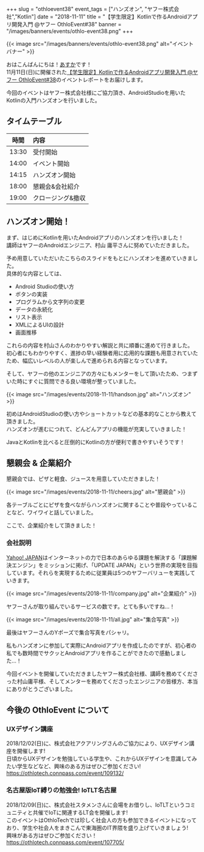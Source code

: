 +++
slug = "othloevent38"
event_tags = ["ハンズオン", "ヤフー株式会社","Kotlin"]
date = "2018-11-11"
title = "【学生限定】Kotlinで作るAndroidアプリ開発入門 @ヤフー OthloEvent#38"
banner = "/images/banners/events/othlo-event38.png"
+++

{{< image src="/images/banners/events/othlo-event38.png" alt="イベントバナー" >}}

おはこんばんにちは！[あすか](https://twitter.com/AsukaOkochi)です！  
11月11日(日)に開催された[【学生限定】Kotlinで作るAndroidアプリ開発入門 @ヤフー OthloEvent#38](https://othlotech.connpass.com/event/96786/)のイベントレポートをお届けします。

今回のイベントはヤフー株式会社様にご協力頂き、AndroidStudioを用いたKotlinの入門ハンズオンを行いました。

## タイムテーブル
時間|内容
|:-----:|:-----|
|13:30|受付開始|
|14:00|イベント開始|
|14:15|ハンズオン開始|
|18:00|懇親会&会社紹介|
|19:00|クロージング&撤収|

## ハンズオン開始！
まず、はじめにKotlinを用いたAndroidアプリのハンズオンを行いました！  
講師はヤフーのAndroidエンジニア、村山 庸平さんに努めていただきました。

<script async class="speakerdeck-embed" data-slide="1" data-id="a0515f25abe349e2a184a231d19602b7" data-ratio="1.77777777777778" src="//speakerdeck.com/assets/embed.js"></script>

予め用意していただいたこちらのスライドをもとにハンズオンを進めていきました。  
具体的な内容としては、

- Android Studioの使い方
- ボタンの実装
- プログラムから文字列の変更
- データの永続化
- リスト表示
- XMLによるUIの設計
- 画面推移

これらの内容を村山さんのわかりやすい解説と共に順番に進めて行きました。  
初心者にもわかりやすく、進捗の早い経験者用に応用的な課題も用意されていたため、幅広いレベルの人が楽しんで進められる内容となっています。

そして、ヤフーの他のエンジニアの方々にもメンターをして頂いたため、つまずいた時にすぐに質問できる良い環境が整っていました。

{{< image src="/images/events/2018-11-11/handson.jpg" alt="ハンズオン" >}}  

初めはAndroidStudioの使い方やショートカットなどの基本的なことから教えて頂きました。  
ハンズオンが進むにつれて、どんどんアプリの機能が充実していきました！

JavaとKotlinを比べると圧倒的にKotlinの方が便利で書きやすいそうです！  

## 懇親会 & 企業紹介

懇親会では、ピザと軽食、ジュースを用意していただきました！

{{< image src="/images/events/2018-11-11/cheers.jpg" alt="懇親会" >}}

各テーブルごとにピザを食べながらハンズオンに関することや普段やっていることなど、ワイワイと話していました。

ここで、企業紹介をして頂きました！

### 会社説明
[Yahoo! JAPAN](https://about.yahoo.co.jp/)はインターネットの力で日本のあらゆる課題を解決する「課題解決エンジン」をミッションに掲げ、「UPDATE JAPAN」という世界の実現を目指しています。それらを実現するために従業員は5つのヤフーバリューを実践していきます。

{{< image src="/images/events/2018-11-11/company.jpg" alt="企業紹介" >}}

ヤフーさんが取り組んでいるサービスの数です。とても多いですね…！

{{< image src="/images/events/2018-11-11/all.jpg" alt="集合写真" >}}

最後はヤフーさんのYポーズで集合写真をパシャリ。

私もハンズオンに参加して実際にAndroidアプリを作成したのですが、初心者の私でも数時間でサクッとAndroidアプリを作ることができたので感動しました…！

今回イベントを開催していただきましたヤフー株式会社様、講師を務めてくださった村山庸平様、そしてメンターを務めてくださったエンジニアの皆様方、本当にありがとうございました。

## 今後の OthloEvent について

### UXデザイン講座

2018/12/02(日)に、株式会社アクアリングさんのご協力により、UXデザイン講座を開催します!  
日頃からUXデザインを勉強している学生や、これからUXデザインを意識してみたい学生などなど、興味のある方はぜひご参加ください!  
https://othlotech.connpass.com/event/109132/

### 名古屋版IoT縛りの勉強会! IoTLT名古屋

2018/12/09(日)に、株式会社スタメンさんに会場をお借りし、IoTLTというコミュニティと共催でIoTに関連するLT会を開催します!  
このイベントはOthloTechでは珍しく社会人の方も参加できるイベントになっており、学生や社会人をまきこんで東海圏のIT界隈を盛り上げていきましょう!  
興味がある方はぜひご参加ください！  
https://othlotech.connpass.com/event/107705/

